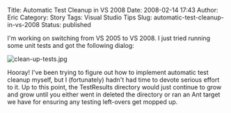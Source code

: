 Title: Automatic Test Cleanup in VS 2008
Date: 2008-02-14 17:43
Author: Eric
Category: Story
Tags: Visual Studio Tips
Slug: automatic-test-cleanup-in-vs-2008
Status: published

I'm working on switching from VS 2005 to VS 2008. I just tried running
some unit tests and got the following dialog:

![clean-up-tests.jpg]({static}/images/clean-up-tests.jpg)

Hooray! I've been trying to figure out how to implement automatic test
cleanup myself, but I (fortunately) hadn't had time to devote serious
effort to it. Up to this point, the TestResults directory would just
continue to grow and grow until you either went in deleted the
directory or ran an Ant target we have for ensuring any testing
left-overs get mopped up.

